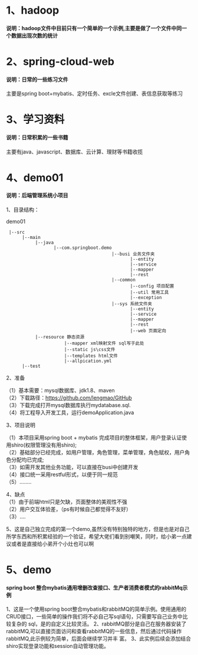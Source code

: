 # 1、hadoop
#### 说明：hadoop文件中目前只有一个简单的一个示例,主要是做了一个文件中同一个数据出现次数的统计

# 2、spring-cloud-web
#### 说明：日常的一些练习文件
主要是spring boot+mybatis、定时任务、excle文件创建、表信息获取等练习

# 3、学习资料
#### 说明：日常积累的一些书籍
主要有java、javascript、数据库、云计算、理财等书籍收揽

# 4、demo01
#### 说明：后端管理系统小项目

1、目录结构：

demo01  

     |--src  
          |--main  
               |--java
                      |--com.springboot.demo  
                                            |--busi 业务文件夹  
                                                   |--entity  
                                                   |--service  
                                                   |--mapper  
                                                   |--rest  
                                            |--common   
                                                   |--config 项目配置    
                                                   |--util 常用工具  
                                                   |--exception  
                                            |--sys 系统文件夹  
                                                   |--entity  
                                                   |--service  
                                                   |--mapper  
                                                   |--rest  
                                                   |--web 页面定向  
               |--resource 静态资源  
                          |--mapper xml映射文件 sql写于此处  
                          |--static js\css文件  
                          |--templates html文件  
                          |--allpication.yml  
          |--test  
          
2、准备

  （1）基本需要：mysql数据库、jdk1.8、maven  
  （2）下载路径：https://github.com/lengmao/GitHub    
  （3）下载完成打开mysql数据库执行mydatabase.sql.  
  （4）将工程导入开发工具，运行demoApplication.java  
  
3、项目说明  

  （1）本项目采用spring boot + mybatis 完成项目的整体框架，用户登录认证使用shiro(权限管理没有用shiro);  
  （2）基础部分已经完成，如用户管理，角色管理，菜单管理，角色赋权，用户角色分配均已完成;  
  （3）如需开发其他业务功能，可以直接在busi中创建开发  
  （4）接口统一采用restful形式，以便于同一规范  
  （5）........
  
4、缺点  
    （1）由于前端html只是欠缺，页面整体的美观性不强  
    （2）用户交互体验差，（ps有时候自己都觉得不友好）  
    （3）....
    
5、这是自己独立完成的第一个demo,虽然没有特别独特的地方，但是也是对自己所学东西和所积累经验的一个验证，希望大佬们看到别嘲笑，同时，给小弟一点建议或者是直接给小弟开个小灶也可以啊

# 5、demo
#### spring boot 整合mybatis通用增删改查接口、生产者消费者模式的rabbitMq示例
1、这是一个使用spring boot整合mybatis和rabbitMQ的简单示例。使用通用的CRUD接口，一些简单的操作我们将不必自己写sql语句，只需要写自己业务中比较复杂的
sql，是的自定义比较灵活。
2、rabbitMQ部分是自己在服务器安装了rabbitMQ,可以直接页面访问和查看rabbitMQ的一些信息，然后通过代码操作rabbitMQ,此示例较为简单，后面会继续学习并丰
富。
3、此实例后续会添加结合shiro实现登录功能和session自动管理功能。
